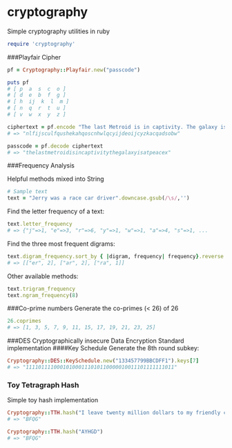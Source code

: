 cryptography
============

Simple cryptography utilities in ruby

```ruby
require 'cryptography'
```

###Playfair Cipher

```ruby
pf = Cryptography::Playfair.new("passcode")

puts pf
# [ p  a  s  c  o ]
# [ d  e  b  f  g ]
# [ h  ij  k  l  m ]
# [ n  q  r  t  u ]
# [ v  w  x  y  z ]

ciphertext = pf.encode "The last Metroid is in captivity. The galaxy is at peace..."
# => "nlfijsculfqushekahqoscnhwlqcyijdeoijcyzkacqadsobw"

passcode = pf.decode ciphertext
# => "thelastmetroidisincaptivitythegalaxyisatpeacex"
```

###Frequency Analysis

Helpful methods mixed into String

```ruby
# Sample text
text = "Jerry was a race car driver".downcase.gsub(/\s/,'')
```

Find the letter frequency of a text:
```ruby
text.letter_frequency
# => {"j"=>1, "e"=>3, "r"=>6, "y"=>1, "w"=>1, "a"=>4, "s"=>1, ...
```

Find the three most frequent digrams:
```ruby
text.digram_frequency.sort_by { |digram, frequency| frequency}.reverse.take(3)
# => [["er", 2], ["ar", 2], ["ra", 1]]
```

Other available methods:
```ruby
text.trigram_frequency
text.ngram_frequency(8)
```

###Co-prime numbers
Generate the co-primes (< 26) of 26
```ruby
26.coprimes
# => [1, 3, 5, 7, 9, 11, 15, 17, 19, 21, 23, 25]
```

###DES
Cryptographically insecure Data Encryption Standard implementation
####Key Schedule
Generate the 8th round subkey:
```ruby
Cryptography::DES::KeySchedule.new("133457799BBCDFF1").keys[7]
# => "111101111000101000111010110000010011101111111011"
```

### Toy Tetragraph Hash
Simple toy hash implementation
```ruby
Cryptography::TTH.hash("I leave twenty million dollars to my friendly cousin Bill.")
# => "BFQG"

Cryptography::TTH.hash("AYHGD")
# => "BFQG"
```

